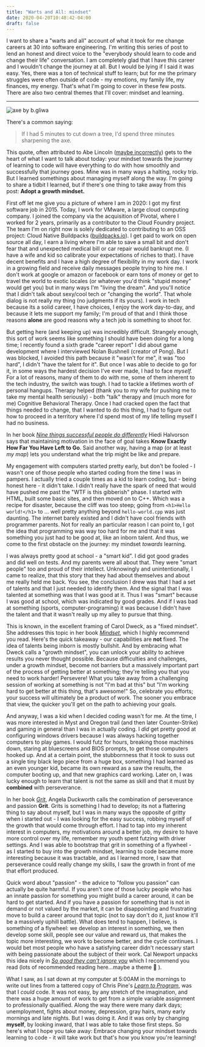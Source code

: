 ```yaml
---
title: "Warts and All: mindset"
date: 2020-04-20T10:48:42-04:00
draft: false
---
```


I want to share a "warts and all" account of what it took for me change careers at 30 into software engineering. I'm writing this series of post to lend an honest and direct voice to the "everybody should learn to code and change their life" conversation. I am completely glad that I have this career and I wouldn't change the journey at all. But I would be lying if I said it was easy. Yes, there was a ton of technical stuff to learn; but for me the primary struggles were often outside of code - my emotions, my family life, my finances, my energy. That's what I'm going to cover in these few posts. There are also two central themes that I'll cover: mindset and learning.

---

![axe by b.gliwa](https://upload.wikimedia.org/wikipedia/commons/f/f1/Axt_Handwerk.jpg)

There's a common saying:
> If I had 5 minutes to cut down a tree, I'd spend three minutes sharpening the axe.

This quote, often attributed to Abe Lincoln ([maybe incorrectly](https://quoteinvestigator.com/2014/03/29/sharp-axe/)) gets to the heart of what I want to talk about today: your mindset towards the journey of learning to code will have everything to do with how smoothly and successfully that journey goes. Mine was in many ways a halting, rocky trip. But I learned somethings about managing myself along the way. I'm going to share a tidbit I learned, but if there's one thing to take away from this post: **Adopt a growth mindset.**

First off let me give you a picture of where I am in 2020: I got my first software job in 2015. Today, I work for VMware, a large cloud computing company. I joined the company via the acquisition of Pivotal, where I worked for 2 years, primarily as a contributor to the Cloud Foundry project. The team I'm on right now is solely dedicated to contributing to an OSS project: Cloud Native Buildpacks ([buildpacks.io](https://buildpacks.io)). I get paid to work on open source all day, I earn a living where I'm able to save a small bit and don't fear that and unexpected medical bill or car repair would bankrupt me. (I have a wife and kid so calibrate your expectations of riches to that). I have decent benefits and I have a high degree of flexibility in my work day. I work in a growing field and receive daily messages people trying to hire me. I don't work at google or amazon or facebook or earn tons of money or get to travel the world to exotic locales (or whatever you'd think "stupid money" would get you) but in many ways I'm "living the dream". And you'll notice that I didn't talk about sexy/cool tech or "changing the world". That whole dialog is not really my thing (no judgments if its yours). I work in tech because its a solid career, I have choices, I enjoy the work day-to-day, and because it lets me support my family; I'm proud of that and I think those reasons **alone** are good reasons why a tech job is something to shoot for.

But getting here (and keeping up) was incredibly difficult. Strangely enough, this sort of work seems like something I should have been doing for a long time; I recently found a sixth grade "career report" I did about game development where I interviewed Nolan Bushnell (creator of Pong). But I was blocked, I avoided this path because it "wasn't for me", it was "too hard", I didn't "have the talent for it". But once I was able to decide to go for it, in some ways the hardest decision I've ever made, I had to face *myself.* For a lot of reasons, many of them to do with me, some of them inherent to the tech industry, the switch was tough. I had to tackle a lifetimes worth of personal hangups. Therapy helped (thank you to my wife for pushing me to take my mental health seriously) - both "talk" therapy and (much more for me) Cognitive Behavioral Therapy. Once I had cracked open the fact that things needed to change, that I wanted to do this thing, I had to figure out how to proceed in a territory where I'd spend most of my life telling myself I had no business.

In her book *[Nine things successful people do differently](https://amzn.to/3eBhcYe)* Hiedi Halvorson says that maintaining motivation in the face of goal takes **Know Exactly How Far You Have Left to Go**. Said another way, having a map (or at least *my map*) lets you understand what the trip might be like and prepare.

My engagement with computers started pretty early, but don't be fooled - I wasn't one of those people who started coding from the time I was in pampers. I actually tried a couple times as a kid to learn coding, but - being honest here - it didn't take. I didn't really have the spark of need that would have pushed me past the "WTF is this gibberish" phase. I started with HTML, built some basic sites, and then moved on to C++. Which was a recipe for disaster, because the cliff was too steep; going from `<h1>Hello world!</h1>` to ... well pretty anything beyond `hello-world.cpp` was just daunting. The internet barely existed and I didn't have cool friends with programmer parents. Not for really an particular reason I can point to, I got the idea that programming was way too hard for me and that it was something you just had to be good at, like an inborn talent. And thus, we come to the first obstacle on the journey: my mindset *towards* learning.

I was always pretty good at school - a "smart kid". I did got good grades and did well on tests. And my parents were all about that. They were "smart people" too and proud of their intellect. Unknowingly and unintentionally, I came to realize, that this story that they had about themselves and about me really held me back. You see, the conclusion I drew was that I had a set of talents and that I just needed to identify them. And the signal that I was talented at something was that I was good at it. Thus I was "smart" because I was good at school, which was indicated by good grades. And if I was bad at something (sports, computer-programing) it was because I didn't have the talent and that it wasn't really up my alley to pursue that thing.

This is known, in the excellent framing of Carol Dweck, as a "fixed mindset". She addresses this topic in her book *[Mindset](https://amzn.to/2yziN0c)*, which I highly recommend you read. Here's the quick takeaway - our capabilities are **not** fixed. The idea of talents being inborn is mostly bullshit. And by embracing what Dweck calls a "growth mindset", you can unlock your ability to achieve results you never thought possible. Because difficulties and challenges, under a growth mindset, become not barriers but a massively important part of the process of getting better at something; they're telling you that you need to work harder! Persevere! What you take away from a challenging session of working at something is not "I'm bad at this" but "I'm working hard to get better at this thing, that's awesome!" So, celebrate you efforts; your success will ultimately be a product of work. The sooner you embrace that view, the quicker you'll get on the path to achieving your goals.

And anyway, I was a kid when I decided coding wasn't for me. At the time, I was more interested in Myst and Oregon trail (and then later Counter-Strike) and gaming in general than I was in actually coding. I *did* get pretty good at configuring windows drivers because I was always hacking together computers to play games. I would futz for hours, breaking those machines down, staring at bluescreens and BIOS prompts, to get those computers hooked up. And at a certain point, the stubbornness that it took to suss out a single tiny black lego piece from a huge box, something I had learned as an even younger kid, became its own reward as a saw the results, the computer booting up, and that new graphics card working. Later on, I was lucky enough to learn that talent is not the same as skill and that it must by **combined** with perseverance. 

In her book *[Grit](https://amzn.to/2S0WjMj)*, Angela Duckworth calls the combination of perseverance and passion **Grit**. Grits is something I had to develop; its not a flattering thing to say about myself, but I was in many ways the opposite of gritty when i started out - I was looking for the easy success, robbing myself of the growth that would come through effort. I had to tap into my inherent interest in computers, my motivations around a better job, my desire to have more control over my life, remember my youth spent futzing with driver settings. And I was able to bootstrap that grit in something of a flywheel - as I started to buy into the growth mindset, learning to code became more interesting because it was tractable, and as I learned more, I saw that perseverance could really change my skills, I saw the growth in front of me that effort produced.

Quick word about "passion" - the advice to "follow you passion" can actually be quite harmful. If you aren't one of those lucky people who has an innate passion for something you might build a career around, it can be hard to get started. And if you have a passion for something that is not in demand or not valued by the market, it can be disappointing and frustrating move to build a career around that topic (not to say don't do it, just know it'll be a massively uphill battle). What does tend to happen, I believe, is something of a flywheel: we develop an interest in something, we then develop some skill, people see our value and reward us, that makes the topic more interesting, we work to become better, and the cycle continues. I would bet most people who have a satisfying career didn't necessary start with being passionate about the subject of their work. Cal Newport unpacks this idea nicely in *[So good they can't ignore you](https://amzn.to/34VHYGg)* which I recommend you read (lots of recommended reading here...maybe a theme 🤔 ).

What I saw, as I sat down at my computer at 5:00AM in the mornings to write out lines from a tattered copy of Chris Pine's *[Learn to Program](https://amzn.to/2VsimNX)*, was that I *could* code. It was not easy, by any stretch of the imagination, and there was a huge amount of work to get from a simple variable assignment to professionally qualified. Along the way there were many dark days; unemployment, fights about money, depression, gray hairs, many early mornings and late nights. But I was doing it. And it was only by changing **myself**, by looking inward, that I was able to take those first steps. So here's what I hope you take away: Embrace changing your mindset towards learning to code - it will take work but that's how you know you're learning!
